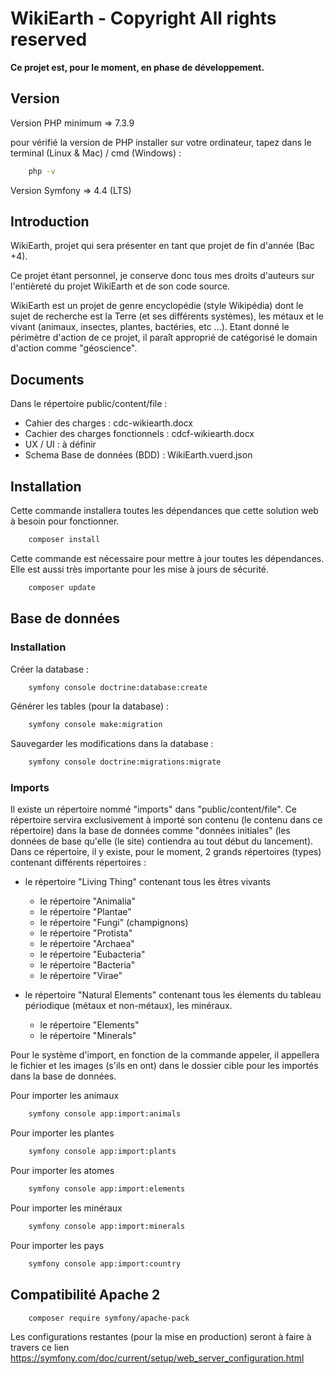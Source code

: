 ﻿# WikiEarth - Copyright All rights reserved
 
 <b>Ce projet est, pour le moment, en phase de développement.</b>

## Version

Version PHP minimum => 7.3.9

pour vérifié la version de PHP installer sur votre ordinateur, tapez dans le terminal (Linux & Mac) / cmd (Windows) : 

```bash 
    php -v
```

Version Symfony => 4.4 (LTS)

## Introduction

WikiEarth, projet qui sera présenter en tant que projet de fin d'année (Bac +4).

Ce projet étant personnel, je conserve donc tous mes droits d'auteurs sur l'entièreté du projet WikiEarth et de son code source.

WikiEarth est un projet de genre encyclopédie (style Wikipédia) dont le sujet de recherche est la Terre (et ses différents systèmes), les métaux et le vivant (animaux, insectes, plantes, bactéries, etc ...). Etant donné le périmètre d'action de ce projet, il paraît approprié de catégorisé le domain d'action comme "géoscience".

## Documents

Dans le répertoire public/content/file :
- Cahier des charges : cdc-wikiearth.docx
- Cachier des charges fonctionnels : cdcf-wikiearth.docx
- UX / UI : à définir
- Schema Base de données (BDD) : WikiEarth.vuerd.json

## Installation

Cette commande installera toutes les dépendances que cette solution web à besoin pour fonctionner.

```bash
    composer install
```

Cette commande est nécessaire pour mettre à jour toutes les dépendances. Elle est aussi très importante pour les mise à jours de sécurité.

```bash
    composer update
```

## Base de données

### Installation

Créer la database :
```bash
    symfony console doctrine:database:create
```

Générer les tables (pour la database) :
```bash
    symfony console make:migration
```

Sauvegarder les modifications dans la database :
```bash
    symfony console doctrine:migrations:migrate
```

### Imports

Il existe un répertoire nommé "imports" dans "public/content/file". Ce répertoire servira exclusivement à importé son contenu (le contenu dans ce répertoire) dans la base de données comme "données initiales" (les données de base qu'elle (le site) contiendra au tout début du lancement). Dans ce répertoire, il y existe, pour le moment, 2 grands répertoires (types) contenant différents répertoires : 

  - le répertoire "Living Thing" contenant tous les êtres vivants
    - le répertoire "Animalia"
    - le répertoire "Plantae"
    - le répertoire "Fungi" (champignons)
    - le répertoire "Protista"
    - le répertoire "Archaea"
    - le répertoire "Eubacteria"
    - le répertoire "Bacteria"
    - le répertoire "Virae"
    
  - le répertoire "Natural Elements" contenant tous les élements du tableau périodique (métaux et non-métaux), les minéraux.
    - le répertoire "Elements"
    - le répertoire "Minerals"

Pour le système d'import, en fonction de la commande appeler, il appellera le fichier et les images (s'ils en ont) dans le dossier cible pour les importés dans la base de données.

Pour importer les animaux
```bash
    symfony console app:import:animals
```

Pour importer les plantes
```bash
    symfony console app:import:plants
```

Pour importer les atomes
```bash
    symfony console app:import:elements
```

Pour importer les minéraux
```bash
    symfony console app:import:minerals
```

Pour importer les pays
```bash
    symfony console app:import:country
```

## Compatibilité Apache 2

```bash
    composer require symfony/apache-pack 
```

Les configurations restantes (pour la mise en production) seront à faire à travers ce lien https://symfony.com/doc/current/setup/web_server_configuration.html

